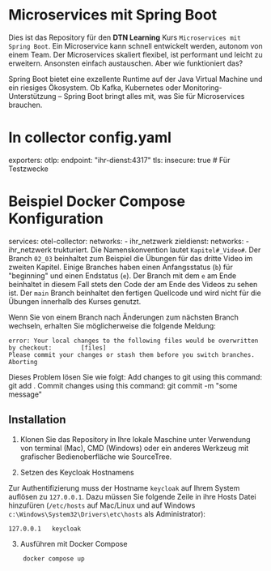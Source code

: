 # Microservices mit Spring Boot

Dies ist das Repository für den **DTN Learning** Kurs `Microservices mit Spring Boot`.
Ein Microservice kann schnell entwickelt werden, autonom von einem Team. Der Microservices skaliert flexibel, ist performant und leicht zu erweitern. Ansonsten einfach austauschen. Aber wie funktioniert das?

Spring Boot bietet eine exzellente Runtime auf der Java Virtual Machine und ein riesiges Ökosystem. Ob Kafka, Kubernetes oder Monitoring-Unterstützung – Spring Boot bringt alles mit, was Sie für Microservices brauchen.

# In collector config.yaml

exporters:
otlp:
endpoint: "ihr-dienst:4317"
tls:
insecure: true # Für Testzwecke

# Beispiel Docker Compose Konfiguration

services:
otel-collector:
networks: - ihr_netzwerk
zieldienst:
networks: - ihr_netzwerk
trukturiert. Die Namenskonvention lautet `Kapitel#_Video#`. Der Branch `02_03` beinhaltet zum Beispiel die Übungen für das dritte Video im zweiten Kapitel.
Einige Branches haben einen Anfangsstatus (`b`) für "beginning" und einen Endstatus (`e`). Der Branch mit dem `e` am Ende beinhaltet in diesem Fall stets den Code der am Ende des Videos zu sehen ist. Der `main` Branch beinhaltet den fertigen Quellcode und wird nicht für die Übungen innerhalb des Kurses genutzt.

Wenn Sie von einem Branch nach Änderungen zum nächsten Branch wechseln, erhalten Sie möglicherweise die folgende Meldung:

```
error: Your local changes to the following files would be overwritten by checkout:        [files]
Please commit your changes or stash them before you switch branches.
Aborting
```

Dieses Problem lösen Sie wie folgt:
Add changes to git using this command: git add .
Commit changes using this command: git commit -m "some message"

## Installation

1. Klonen Sie das Repository in Ihre lokale Maschine unter Verwendung von terminal (Mac), CMD (Windows) oder ein anderes Werkzeug mit grafischer Bedienoberfläche wie SourceTree.

2. Setzen des Keycloak Hostnamens

Zur Authentifizierung muss der Hostname `keycloak` auf Ihrem System auflösen zu `127.0.0.1`. Dazu müssen Sie folgende Zeile in ihre Hosts Datei hinzufüren (`/etc/hosts` auf Mac/Linux und auf Windows `c:\Windows\System32\Drivers\etc\hosts` als Administrator):

    127.0.0.1   keycloak

3. Ausführen mit Docker Compose

```
    docker compose up
```
